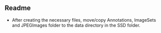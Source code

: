 ## Readme

- After creating the necessary files, move/copy Annotations, ImageSets and JPEGImages folder to the data directory in the SSD folder.
